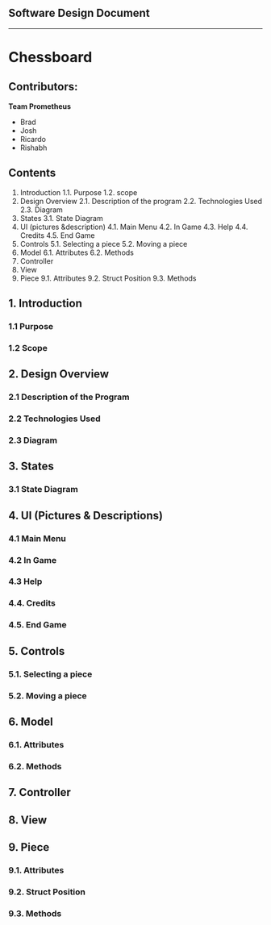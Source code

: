## Software Design Document
---
# Chessboard

## Contributors:
**Team Prometheus**

- Brad 
- Josh
- Ricardo
- Rishabh

## Contents
1. Introduction
1.1.	Purpose
1.2.	scope
2.	Design Overview
2.1.	Description of the program
2.2.	Technologies Used
2.3.	Diagram
3.	States
3.1.	State Diagram
4.	UI (pictures &description)
4.1.	Main Menu
4.2.	In Game
4.3.	Help
4.4.	Credits
4.5.	End Game
5.	Controls
5.1.	Selecting a piece
5.2.	Moving a piece
6.	Model
6.1.	Attributes
6.2.	Methods
7.	Controller
8.	View
9.	Piece
9.1.	Attributes
9.2.	Struct Position
9.3.	Methods

## 1. Introduction

### 1.1 Purpose
### 1.2 Scope

## 2. Design Overview
### 2.1 Description of the Program
### 2.2 Technologies Used
### 2.3 Diagram

## 3. States
### 3.1 State Diagram

## 4. UI (Pictures & Descriptions)
### 4.1 Main Menu
### 4.2 In Game
### 4.3 Help
### 4.4. Credits
### 4.5. End Game

## 5. Controls
### 5.1. Selecting a piece
### 5.2. Moving a piece

## 6. Model
### 6.1. Attributes
### 6.2. Methods

## 7. Controller

## 8. View

## 9. Piece
### 9.1. Attributes
### 9.2. Struct Position
### 9.3. Methods